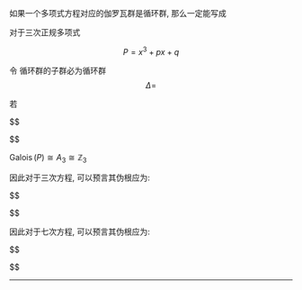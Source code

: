 如果一个多项式方程对应的伽罗瓦群是循环群, 那么一定能写成


对于三次正规多项式

$$
P = x^3 + px + q
$$

令
循环群的子群必为循环群
$$
Δ = 
$$

若

$$

$$


$\operatorname{Galois}(P) \cong A_3 \cong \mathbb{Z}_3$


因此对于三次方程, 可以预言其伪根应为:

$$

$$

因此对于七次方程, 可以预言其伪根应为:

$$

$$

---

